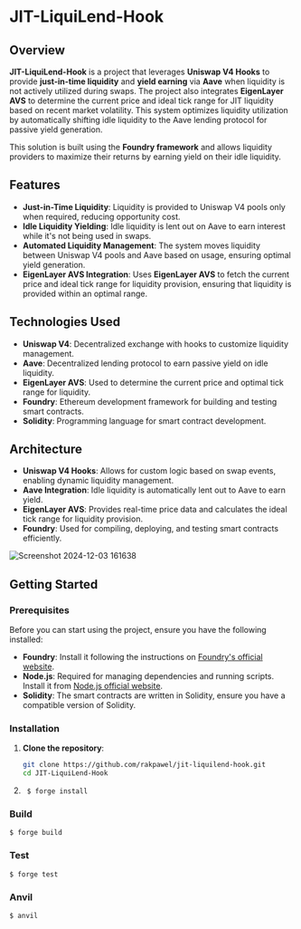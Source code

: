 # JIT-LiquiLend-Hook

## Overview

**JIT-LiquiLend-Hook** is a project that leverages **Uniswap V4 Hooks** to provide **just-in-time liquidity** and **yield earning** via **Aave** when liquidity is not actively utilized during swaps. The project also integrates **EigenLayer AVS** to determine the current price and ideal tick range for JIT liquidity based on recent market volatility. This system optimizes liquidity utilization by automatically shifting idle liquidity to the Aave lending protocol for passive yield generation.

This solution is built using the **Foundry framework** and allows liquidity providers to maximize their returns by earning yield on their idle liquidity.

## Features

- **Just-in-Time Liquidity**: Liquidity is provided to Uniswap V4 pools only when required, reducing opportunity cost.
- **Idle Liquidity Yielding**: Idle liquidity is lent out on Aave to earn interest while it's not being used in swaps.
- **Automated Liquidity Management**: The system moves liquidity between Uniswap V4 pools and Aave based on usage, ensuring optimal yield generation.
- **EigenLayer AVS Integration**: Uses **EigenLayer AVS** to fetch the current price and ideal tick range for liquidity provision, ensuring that liquidity is provided within an optimal range.

## Technologies Used

- **Uniswap V4**: Decentralized exchange with hooks to customize liquidity management.
- **Aave**: Decentralized lending protocol to earn passive yield on idle liquidity.
- **EigenLayer AVS**: Used to determine the current price and optimal tick range for liquidity.
- **Foundry**: Ethereum development framework for building and testing smart contracts.
- **Solidity**: Programming language for smart contract development.

## Architecture

- **Uniswap V4 Hooks**: Allows for custom logic based on swap events, enabling dynamic liquidity management.
- **Aave Integration**: Idle liquidity is automatically lent out to Aave to earn yield.
- **EigenLayer AVS**: Provides real-time price data and calculates the ideal tick range for liquidity provision.
- **Foundry**: Used for compiling, deploying, and testing smart contracts efficiently.

![Screenshot 2024-12-03 161638](https://github.com/user-attachments/assets/080daca9-e99c-4104-9bb0-754a977b1982)


## Getting Started

### Prerequisites

Before you can start using the project, ensure you have the following installed:

- **Foundry**: Install it following the instructions on [Foundry's official website](https://book.getfoundry.sh/).
- **Node.js**: Required for managing dependencies and running scripts. Install it from [Node.js official website](https://nodejs.org/).
- **Solidity**: The smart contracts are written in Solidity, ensure you have a compatible version of Solidity.

### Installation

1. **Clone the repository**:
   ```bash
   git clone https://github.com/rakpawel/jit-liquilend-hook.git
   cd JIT-LiquiLend-Hook
   ```
2. ```shell
    $ forge install
    ```

### Build

```shell
$ forge build
```

### Test

```shell
$ forge test
```

### Anvil

```shell
$ anvil
```
